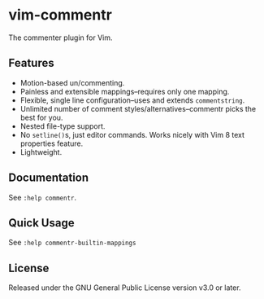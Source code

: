 # vim-commentr

The commenter plugin for Vim.

## Features

- Motion-based un/commenting.
- Painless and extensible mappings–requires only one mapping.
- Flexible, single line configuration–uses and extends `commentstring`.
- Unlimited number of comment styles/alternatives–commentr picks the best for you.
- Nested file-type support.
- No `setline()`s, just editor commands. Works nicely with Vim 8 text properties feature.
- Lightweight.

## Documentation

See `:help commentr`.

## Quick Usage

See `:help commentr-builtin-mappings`

## License

Released under the GNU General Public License version v3.0 or later.

[modeline]: # (vim: tw=78)
